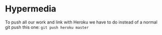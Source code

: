 # Hypermedia

To push all our work and link with Heroku we have to do instead of a normal git push this one:
`git push heroku master`

